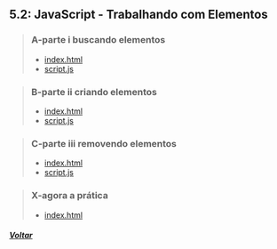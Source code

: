 ## 5.2: JavaScript - Trabalhando com Elementos

> ### A-parte i buscando elementos
> 
> - [index.html](A-parte-i-buscando-elementos/index.html)
> - [script.js](A-parte-i-buscando-elementos/script.js)

> ### B-parte ii criando elementos
>
> - [index.html](B-parte-ii-criando-elementos/index.html)
> - [script.js](B-parte-ii-criando-elementos/script.js)

> ### C-parte iii removendo elementos
> 
> - [index.html](C-parte-iii-removendo-elementos/index.html)
> - [script.js](C-parte-iii-removendo-elementos/script.js)

> ### X-agora a prática
> 
> - [index.html](X-agora-a-pratica/index.html)

##### [Voltar](https://github.com/nnnnadia/trybe-exercicios#bloco-5-javascript-dom-eventos-e-web-storage)